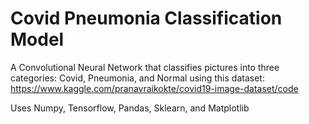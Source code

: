 # Covid Pneumonia Classification Model

A Convolutional Neural Network that classifies pictures into three categories: Covid, Pneumonia, and Normal using this dataset: https://www.kaggle.com/pranavraikokte/covid19-image-dataset/code

Uses Numpy, Tensorflow, Pandas, Sklearn, and Matplotlib
